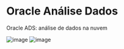 # Oracle Análise Dados
Oracle ADS: análise de dados na nuvem

![image](https://user-images.githubusercontent.com/97696243/202948927-972ec6e1-48bc-4617-9555-dc27d8c85c13.png)
![image](https://user-images.githubusercontent.com/97696243/202949245-aa8609e7-d6f9-4c17-923b-b945f3cde6ed.png)

